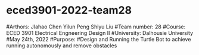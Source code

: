 # eced3901-2022-team28
#Arthors: JIahao Chen Yilun Peng Shiyu Liu
#Team number: 28
#Course: ECED 3901 Electrical Engneering Design II
#University: Dalhousie University
#May 24th, 2022
#Purpose:
#Design and Running the Turtle Bot to achieve running autonomously and remove obstacles

